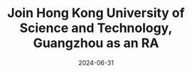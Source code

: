 ---
title: "<strong>Join</strong> Hong Kong University of Science and Technology, Guangzhou as an RA"
date: 2024-06-31
---